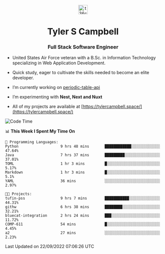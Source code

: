 <p align="center">
<a href="https://www.linkedin.com/in/t36campbell" target="blank"><img align="center" src="https://ik.imagekit.io/t36campbell/Portfolio/linkedin.png.original_m8bbGgPh6.png" alt="t36campbell" height="30" width="30" /></a>
</p>
<h1 align="center">Tyler S Campbell</h1>
<h3 align="center">Full Stack Software Engineer</h3>

* United States Air Force veteran with a B.Sc. in Information Technology specializing in Web Application Development. 

* Quick study, eager to cultivate the skills needed to become an elite developer.

* I’m currently working on [periodic-table-api](https://github.com/t36campbell/periodic-table-api)

* I’m experimenting with **Nest, Next and Nuxt**

* All of my projects are available at [https://tylercampbell.space/](https://tylercampbell.space/)

<!--START_SECTION:waka-->
![Code Time](http://img.shields.io/badge/Code%20Time-1%2C814%20hrs%2047%20mins-blue)

📊 **This Week I Spent My Time On** 

```text
💬 Programming Languages: 
Python                   9 hrs 48 mins       ████████████░░░░░░░░░░░░░   47.64% 
Java                     7 hrs 37 mins       █████████░░░░░░░░░░░░░░░░   37.01% 
TOML                     1 hr 3 mins         █░░░░░░░░░░░░░░░░░░░░░░░░   5.17% 
Markdown                 1 hr 3 mins         █░░░░░░░░░░░░░░░░░░░░░░░░   5.1% 
YAML                     36 mins             ░░░░░░░░░░░░░░░░░░░░░░░░░   2.97%

🐱‍💻 Projects: 
tufin-pss                9 hrs 7 mins        ███████████░░░░░░░░░░░░░░   44.31% 
githw                    6 hrs 38 mins       ████████░░░░░░░░░░░░░░░░░   32.21% 
bluecat-integration      2 hrs 24 mins       ███░░░░░░░░░░░░░░░░░░░░░░   11.72% 
COMP-611                 54 mins             █░░░░░░░░░░░░░░░░░░░░░░░░   4.45% 
a2                       27 mins             ░░░░░░░░░░░░░░░░░░░░░░░░░   2.23%

```


 Last Updated on 22/09/2022 07:06:26 UTC
<!--END_SECTION:waka-->
